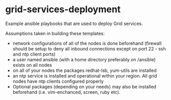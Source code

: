 grid-services-deployment
========================

Example ansible playbooks that are used to deploy Grid services. 

Assumptions taken in building these templates:
* network configurations of all of the nodes is done beforehand (firewall should be setup to deny all inbound connections except on port 22 - ssh and ntp client ports)
* a user named ansible (with a home directory preferably on /ansible) exists on all nodes
* on all of your nodes the packages redhat-lsb, yum-utils are installed
* an ntp service is installed and operational within your region. All grid nodes have ntp clients configured properly
* Optional packages (depending on your needs) may also be installed beforehand (i.e. vim-enchanced, screen, ruby etc). 

